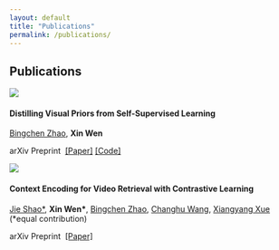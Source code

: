 ```yaml
---
layout: default
title: "Publications"
permalink: /publications/
---
```


## Publications

<link rel="stylesheet" href="/assets/css/publication.css">
<div class="publication">
  <div class="left"><img src="{{ site.images | relative_url }}/pub/distilling.png"></div>
  <div class="right"><h4>Distilling Visual Priors from Self-Supervised Learning</h4>
    <a class="author" href="https://info.zhaobc.me/">Bingchen Zhao</a>, 
    <b><a class="author">Xin Wen</a></b>
    <p class="venue">arXiv Preprint&nbsp;
      <a style="text-decoration: underline" href="https://arxiv.org/abs/2008.00261">[Paper]</a>
      <a style="text-decoration: underline" href="https://github.com/DTennant/distill_visual_priors">[Code]</a>
    </p>
  </div>
</div>
<div class="publication">
  <div class="left"><img src="{{ site.images | relative_url }}/pub/cecl.png"></div>
  <div class="right"><h4>Context Encoding for Video Retrieval with Contrastive Learning</h4>
    <a class="author" href="https://www.linkedin.com/in/jieshao/">Jie Shao*</a>, 
    <b><a class="author">Xin Wen*</a></b>, 
    <a class="author" href="https://info.zhaobc.me/">Bingchen Zhao</a>, 
    <a class="author" href="http://chw.azurewebsites.net/">Changhu Wang</a>,
    <a class="author" href="https://scholar.google.com/citations?user=DTbhX6oAAAAJ&hl=en">Xiangyang Xue</a> (*equal contribution)
    <p class="venue">arXiv Preprint&nbsp;
      <a style="text-decoration: underline" href="https://arxiv.org/abs/2008.01334">[Paper]</a>
    </p>
  </div>
</div>